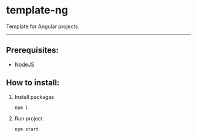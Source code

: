 <!--! If you are using this as a template, please replace 'template-ng' in all files to your 'PROJECT_NAME'! -->
# template-ng
Template for Angular projects.
<hr>

## Prerequisites:
- [NodeJS](https://nodejs.org/)

## How to install:
1. Install packages
    ```bash
    npm i
    ```
2. Run project
    ```bash
    npm start
    ```
